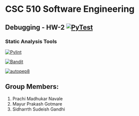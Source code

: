 # CSC 510 Software Engineering 
## Debugging - HW-2  [![PyTest](https://github.com/22SiD/HW-2/actions/workflows/main.yml/badge.svg?branch=main&job=pytest-check)](https://github.com/22SiD/HW-2/actions/workflows/main.yml)

### Static Analysis Tools
[![Pylint](https://github.com/22SiD/HW-2/actions/workflows/main.yml/badge.svg?branch=main&job=pylint-check)](https://github.com/22SiD/HW-2/actions/workflows/main.yml)

[![Bandit](https://github.com/22SiD/HW-2/actions/workflows/main.yml/badge.svg?branch=main&job=bandit-check)](https://github.com/22SiD/HW-2/actions/workflows/main.yml)

[![autopep8](https://github.com/22SiD/HW-2/actions/workflows/main.yml/badge.svg?branch=main&job=autopep8-check)](https://github.com/22SiD/HW-2/actions/workflows/main.yml)

## Group Members:
1. Prachi Madhukar Navale
2. Mayur Prakash Gotmare
3. Sidharrth Sudeish Gandhi